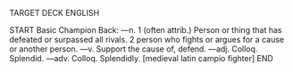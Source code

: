 TARGET DECK
ENGLISH

START
Basic
Champion
Back: —n. 1 (often attrib.) Person or thing that has defeated or surpassed all rivals. 2 person who fights or argues for a cause or another person. —v. Support the cause of, defend. —adj. Colloq. Splendid. —adv. Colloq. Splendidly. [medieval latin campio fighter]
END
